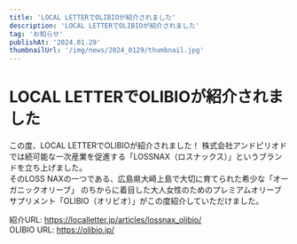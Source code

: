 ```yaml
---
title: 'LOCAL LETTERでOLIBIOが紹介されました'
description: 'LOCAL LETTERでOLIBIOが紹介されました'
tag: 'お知らせ'
publishAt: '2024.01.29'
thumbnailUrl: '/img/news/2024_0129/thumbnail.jpg'
---
```


# LOCAL LETTERでOLIBIOが紹介されました

この度、LOCAL LETTERでOLIBIOが紹介されました！
株式会社アンドピリオドでは続可能な一次産業を促進する「LOSSNAX（ロスナックス）」というブランドを立ち上げました。  
そのLOSS NAXの一つである、広島県大崎上島で大切に育てられた希少な「オーガニックオリーブ」 のちからに着目した大人女性のためのプレミアムオリーブサプリメント「OLIBIO（オリビオ）」がこの度紹介していただけました。

紹介URL: https://localletter.jp/articles/lossnax_olibio/  
OLIBIO URL: https://olibio.jp/
